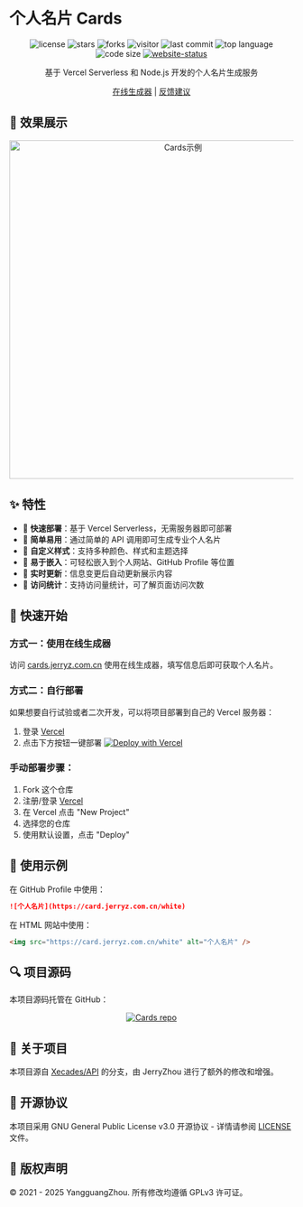 # 个人名片 Cards

<p align="center">
  <img src="https://img.shields.io/github/license/YangguangZhou/Cards?style=flat-square" alt="license">
  <img src="https://img.shields.io/github/stars/YangguangZhou/Cards?style=flat-square" alt="stars">
  <img src="https://img.shields.io/github/forks/YangguangZhou/Cards?style=flat-square" alt="forks">
  <img src="https://visitor-badge.laobi.icu/badge?page_id=YangguangZhou.Cards" alt="visitor">
  <img src="https://img.shields.io/github/last-commit/YangguangZhou/Cards?style=flat-square" alt="last commit">
  <img src="https://img.shields.io/github/languages/top/YangguangZhou/Cards?style=flat-square" alt="top language">
  <img src="https://img.shields.io/github/languages/code-size/YangguangZhou/Cards?style=flat-square" alt="code size">
  <a href="https://cards.jerryz.com.cn/"><img src="https://img.shields.io/website?down_color=red&down_message=离线&style=flat-square&up_color=green&up_message=在线&url=https%3A%2F%2Fcards.jerryz.com.cn%2F" alt="website-status"></a>
</p>

<p align="center">基于 Vercel Serverless 和 Node.js 开发的个人名片生成服务</p>

<p align="center">
  <a href="https://cards.jerryz.com.cn">在线生成器</a> |  
  <a href="https://github.com/YangguangZhou/Cards/issues">反馈建议</a>
</p>

## 🎨 效果展示

<p align="center">
  <img src="https://card.jerryz.com.cn/white" alt="Cards示例" width="600">
</p>

## ✨ 特性

- 🚀 **快速部署**：基于 Vercel Serverless，无需服务器即可部署
- 🎯 **简单易用**：通过简单的 API 调用即可生成专业个人名片
- 🎨 **自定义样式**：支持多种颜色、样式和主题选择
- 🔗 **易于嵌入**：可轻松嵌入到个人网站、GitHub Profile 等位置
- 🔄 **实时更新**：信息变更后自动更新展示内容
- 🔢 **访问统计**：支持访问量统计，可了解页面访问次数

## 🚀 快速开始

### 方式一：使用在线生成器

访问 [cards.jerryz.com.cn](https://cards.jerryz.com.cn) 使用在线生成器，填写信息后即可获取个人名片。

### 方式二：自行部署

如果想要自行试验或者二次开发，可以将项目部署到自己的 Vercel 服务器：

1. 登录 [Vercel](https://vercel.com/)
2. 点击下方按钮一键部署
[![Deploy with Vercel](https://vercel.com/button)](https://vercel.com/new/git/external?repository-url=https://github.com/YangguangZhou/Cards)

### 手动部署步骤：

1. Fork 这个仓库
2. 注册/登录 [Vercel](https://vercel.com/)
3. 在 Vercel 点击 "New Project"
4. 选择您的仓库
5. 使用默认设置，点击 "Deploy"

## 📌 使用示例

在 GitHub Profile 中使用：

```markdown
![个人名片](https://card.jerryz.com.cn/white)
```

在 HTML 网站中使用：

```html
<img src="https://card.jerryz.com.cn/white" alt="个人名片" />
```

## 🔍 项目源码

本项目源码托管在 GitHub：

<p align="center">
  <a href="https://github.com/YangguangZhou/Cards">
    <img src="https://github-readme-stats.vercel.app/api/pin/?username=YangguangZhou&repo=Cards&theme=default_repocard&locale=cn" alt="Cards repo">
  </a>
</p>

## 📄 关于项目

本项目源自 [Xecades/API](https://github.com/Xecades/API) 的分支，由 JerryZhou 进行了额外的修改和增强。

## 📝 开源协议

本项目采用 GNU General Public License v3.0 开源协议 - 详情请参阅 [LICENSE](LICENSE) 文件。

## 📜 版权声明

© 2021 - 2025 YangguangZhou. 所有修改均遵循 GPLv3 许可证。